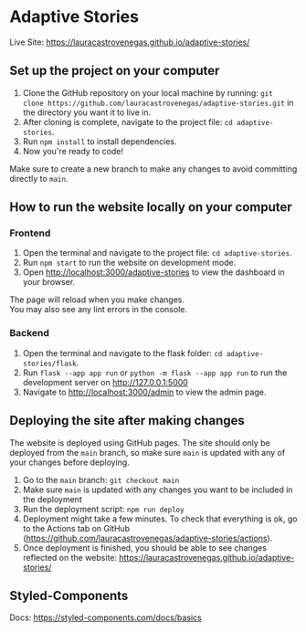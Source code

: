 # Adaptive Stories
Live Site: https://lauracastrovenegas.github.io/adaptive-stories/

## Set up the project on your computer
1. Clone the GitHub repository on your local machine by running: `git clone https://github.com/lauracastrovenegas/adaptive-stories.git` in the directory you want it to live in.
2. After cloning is complete, navigate to the project file: `cd adaptive-stories`.
3. Run `npm install` to install dependencies.
4. Now you're ready to code!

Make sure to create a new branch to make any changes to avoid committing directly to `main`.

## How to run the website locally on your computer

### Frontend
1. Open the terminal and navigate to the project file: `cd adaptive-stories`.
2. Run `npm start` to run the website on development mode.
3. Open [http://localhost:3000/adaptive-stories](http://localhost:3000/adaptive-stories) to view the dashboard in your browser.

The page will reload when you make changes.\
You may also see any lint errors in the console.

### Backend
1. Open the terminal and navigate to the flask folder: `cd adaptive-stories/flask`.
2. Run `flask --app app run` or `python -m flask --app app run` to run the development server on http://127.0.0.1:5000
3. Navigate to [http://localhost:3000/admin](http://localhost:3000/admin) to view the admin page.

## Deploying the site after making changes

The website is deployed using GitHub pages. The site should only be deployed from the `main` branch, so make sure `main` is updated with any of your changes before deploying.

1. Go to the `main` branch: `git checkout main`
2. Make sure `main` is updated with any changes you want to be included in the deployment
3. Run the deployment script: `npm run deploy`
4. Deployment might take a few minutes. To check that everything is ok, go to the Actions tab on GitHub (https://github.com/lauracastrovenegas/adaptive-stories/actions).
5. Once deployment is finished, you should be able to see changes reflected on the website: https://lauracastrovenegas.github.io/adaptive-stories/

## Styled-Components
Docs: https://styled-components.com/docs/basics
